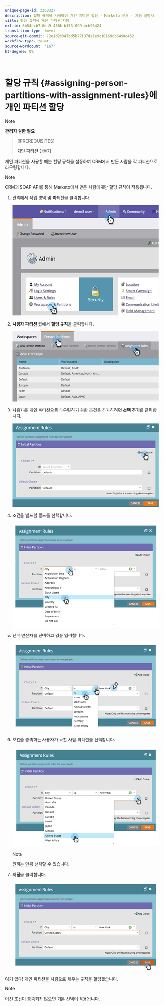 ```yaml
---
unique-page-id: 2360327
description: 할당 규칙을 사용하여 개인 파티션 할당 - Marketo 문서 - 제품 설명서
title: 할당 규칙에 개인 파티션 지정
exl-id: 6b54dcb7-8da9-466b-b153-099ebcb96424
translation-type: tm+mt
source-git-commit: 72e1d29347bd5b77107da1e9c30169cb6490c432
workflow-type: tm+mt
source-wordcount: '167'
ht-degree: 0%

---
```


# 할당 규칙 {#assigning-person-partitions-with-assignment-rules}에 개인 파티션 할당

>[!NOTE]
>
>**관리자 권한 필요**

>[!PREREQUISITES]
>
>[개인 파티션 만들기](/help/marketo/product-docs/administration/workspaces-and-person-partitions/create-a-person-partition.md)

개인 파티션을 사용할 때는 할당 규칙을 설정하여 CRM에서 만든 사람을 각 파티션으로 라우팅합니다.

>[!NOTE]
>
>CRM과 SOAP API를 통해 Marketo에서 만든 사람에게만 할당 규칙이 적용됩니다.

1. 관리에서 작업 영역 및 파티션을 클릭합니다.

   ![](assets/image2014-9-17-10-3a32-3a55.png)

1. **사용자 파티션** 탭에서 **할당 규칙**&#x200B;을 클릭합니다.

   ![](assets/two-6.png)

1. 사용자를 개인 파티션으로 라우팅하기 위한 조건을 추가하려면 **선택 추가**&#x200B;를 클릭합니다.

   ![](assets/three-6.png)

1. 조건을 빌드할 필드를 선택합니다.

   ![](assets/four-5.png)

1. 선택 연산자를 선택하고 값을 입력합니다.

   ![](assets/five-1.png)

1. 조건을 충족하는 사용자가 속할 사람 파티션을 선택합니다.

   ![](assets/six-1.png)

   >[!NOTE]
   >
   >원하는 만큼 선택할 수 있습니다.

1. **저장**&#x200B;을 클릭합니다.

   ![](assets/seven.png)

여기 있다! 개인 파티션을 사람으로 채우는 규칙을 할당했습니다.

>[!NOTE]
>
>이전 조건이 충족되지 않으면 기본 선택이 적용됩니다.
